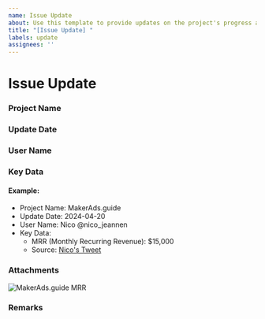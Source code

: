 ```yaml
---
name: Issue Update
about: Use this template to provide updates on the project's progress and key milestones.
title: "[Issue Update] "
labels: update
assignees: ''
---
```


# Issue Update

### Project Name
<!-- Please specify the project name, e.g., MakerAds.guide, SalesPopup.io, jeannen.com -->

### Update Date
<!-- Please specify the update date, e.g., 2024-04-20 -->

### User Name
<!-- Please specify the user name, e.g., MakerAds.guide>

### Update Content
<!-- Briefly describe the content of this update, e.g., new features, bug fixes, etc. -->

### Key Data
<!-- Provide key data for the project, such as revenue, user numbers, etc. -->

#### Example:
- Project Name: MakerAds.guide
- Update Date: 2024-04-20
- User Name: Nico @nico_jeannen
- Key Data:
  - MRR (Monthly Recurring Revenue): $15,000
  - Source: [Nico's Tweet](https://x.com/nico_jeannen/status/1800307667774369926)

### Attachments
<!-- Ensure there are relevant screenshots or files, please attach them. For example, revenue screenshots -->

![MakerAds.guide MRR](https://pbs.twimg.com/media/GPvW3d8WUAAE8eR?format=jpg&name=large)

### Remarks
<!-- Any other relevant remarks -->
